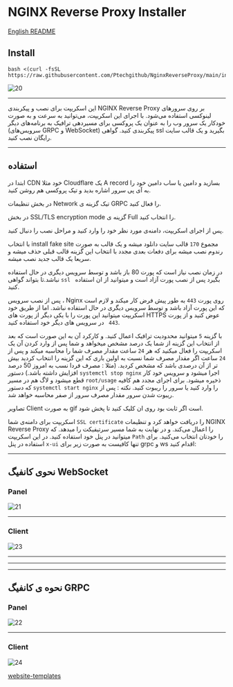 # NGINX Reverse Proxy Installer

[English README](https://github.com/Ptechgithub/NginxReverseProxy/blob/main/README_ENGLISH.md)

## Install
```
bash <(curl -fsSL https://raw.githubusercontent.com/Ptechgithub/NginxReverseProxy/main/install.sh)
```
![20](https://github.com/Ptechgithub/configs/blob/main/media/20.jpg)

---

این اسکریپت برای نصب و پیکربندی NGINX Reverse Proxy بر روی سرورهای لینوکسی استفاده می‌شود. با اجرای این اسکریپت، می‌توانید به سرعت و به صورت خودکار یک سرور وب را به عنوان یک پروکسی برای مسیردهی ترافیک به برنامه‌های دیگر (سرویس‌های GRPC و WebSocket) پیکربندی کنید.
گواهی  ssl بگیرید و یک قالب سایت  رایگان نصب کنید.

---
## استفاده
ابتدا در CDN خود مثلا Cloudflare یک A record بسازید و دامین یا ساب دامین خود را به آی پی سرور اشاره بدید و تیک پروکسی هم روشن کنید.

در بخش تنظیمات Network تیک گزینه ی GRPC را فعال کنید. 

در بخش SSL/TLS encryption mode گزینه ی Full را انتخاب کنید.

پس از اجرای اسکریپت، دامنه‌ی مورد نظر خود را وارد کنید و مراحل نصب را دنبال کنید.

با انتخاب install fake site مجموع `170` قالب سایت دانلود میشه و یک قالب به صورت رندوم نصب میشه برای دفعات بعدی مجدد  با انتخاب این گزینه قالب قبلی  حذف میشه و سریعا یک قالب جدید نصب میشه.

در زمان نصب نیاز است که پورت 80 باز باشد و توسط سرویس دیگری در حال استفاده نباشد.تا بتواند گواهی `ssl ` بگیرد پس از نصب پورت آزاد است و میتوانید از ان استفاده کنید.

پس از نصب سرویس ، Nginx روی پورت `443` به طور پیش فرض کار میکند و لازم است که این پورت آزاد باشد و توسط سرویس دیگری در حال استفاده نباشد. اما از طریق خود اسکریپت میتوانید این پورت را با یکی دیگر از پورت های HTTPS  عوض کنید و از پورت `443 ` در سرویس های دیگر خود استفاده کنید.

با گزینه `5` میتوانید محدودیت ترافیک اعمال کنید. و کارکرد آن به این صورت است که بعد از انتخاب این گزینه از شما یک درصد مشخص میخواهد و شما پس از وارد کردن آن یک اسکریپت را فعال میکنید که هر `24` ساعت مقدار مصرف شما را محاسبه میکند و پس از `24` ساعت اگر مقدار مصرف شما نسبت به اولین باری که این گزینه را انتخاب کردید بیش تر از آن درصدی باشد که مشخص کردید. (مثلا : مصرف فردا نسب به امروز 50 درصد افزایش داشته باشد.) دستور `systemctl stop nginx` اجرا میشود و سرویس خود کار قطع میشود و لاگ هم در مسیر `root/usage` ذخیره میشود. برای اجرای مجدد هم کافیه که دستور `systemctl start nginx` را وارد کنید یا سرور را ریبوت کنید.  نکته : پس از ریبوت شدن سرور مقدار مصرف سرور از صفر محاسبه خواهد شد.

تصاویر Client به صورت gif است اگر ثابت بود روی ان کلیک کنید تا پخش شود.

اسکریپت برای دامنه‌ی شما `SSL certificate` را  دریافت خواهد کرد و تنظیمات NGINX Reverse Proxy را اعمال می‌کند.
و در نهایت به شما مسیر سرتیفیکت را میدهد. که میتوانید در پنل خود استفاده کنید.
در این اسکریپت `Path` را خودتان انتخاب می‌کنید.
برای استفاده در پنل `x-ui` تنها کافیست به صورت زیر برای grpc و ws اقدام کنید:


---

## نحوی کانفیگ WebSocket

### Panel

![21](https://raw.githubusercontent.com/Ptechgithub/configs/main/media/21.jpg)

---

### Client

![23](https://raw.githubusercontent.com/Ptechgithub/configs/main/media/23.gif)

---
---
---

## نحوه ی کانفیگ GRPC

### Panel

![22](https://raw.githubusercontent.com/Ptechgithub/configs/main/media/22.jpg)

---

### Client

![24](https://raw.githubusercontent.com/Ptechgithub/configs/main/media/24.gif)



[website-templates](https://github.com/learning-zone)
